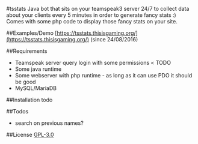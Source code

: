 #tsstats
Java bot that sits on your teamspeak3 server 24/7 to collect data about your clients every 5 minutes in order to generate fancy stats :)  
Comes with some php code to display those fancy stats on your site.

##Examples/Demo
[https://tsstats.thisisgaming.org/](https://tsstats.thisisgaming.org/) (since 24/08/2016)


##Requirements
* Teamspeak server query login with some permissions < TODO
* Some java runtime
* Some webserver with php runtime - as long as it can use PDO it should be good
* MySQL/MariaDB

##Installation
todo

##Todos
* search on previous names?

##License
[GPL-3.0](/LICENSE)

